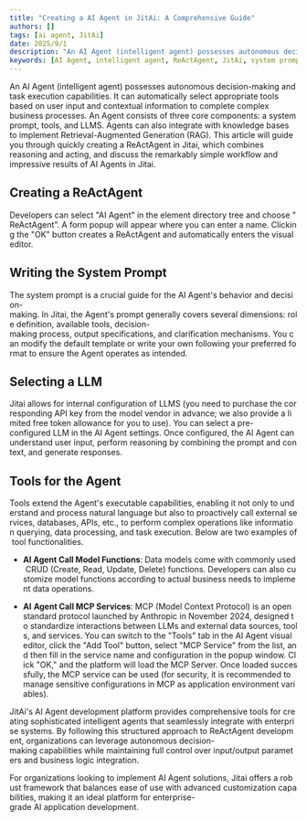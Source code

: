 ```yaml
---
title: "Creating a AI Agent in JitAi: A Comprehensive Guide"
authors: []
tags: [ai agent, JitAi]
date: 2025/9/1
description: "An AI Agent (intelligent agent) possesses autonomous decision-making and task execution capabilities. It can automatically select appropriate tools based on user input and contextual information to complete complex business processes."
keywords: [AI Agent, intelligent agent, ReActAgent, JitAi, system prompt, LLMS, large language models, MCP, Model Context Protocol, RAG, Retrieval-Augmented Generation, tools, CRUD, enterprise AI]
---
```


An AI Agent (intelligent agent) possesses autonomous decision-making and task execution capabilities. It can automatically select appropriate tools based on user input and contextual information to complete complex business processes. An Agent consists of three core components: a system prompt, tools, and LLMS. Agents can also integrate with knowledge bases to implement Retrieval-Augmented Generation (RAG). This article will guide you through quickly creating a ReActAgent in Jitai, which combines reasoning and acting, and discuss the remarkably simple workflow and impressive results of AI Agents in Jitai.
<!--truncate-->
## Creating a ReActAgent​

Developers can select "AI Agent" in the element directory tree and choose "ReActAgent". A form popup will appear where you can enter a name. Clicking the "OK" button creates a ReActAgent and automatically enters the visual editor.

## Writing the System Prompt​

The system prompt is a crucial guide for the AI Agent's behavior and decision-making. In Jitai, the Agent's prompt generally covers several dimensions: role definition, available tools, decision-making process, output specifications, and clarification mechanisms. You can modify the default template or write your own following your preferred format to ensure the Agent operates as intended.

## Selecting a LLM​

Jitai allows for internal configuration of LLMS (you need to purchase the corresponding API key from the model vendor in advance; we also provide a limited free token allowance for you to use). You can select a pre-configured LLM in the AI Agent settings. Once configured, the AI Agent can understand user input, perform reasoning by combining the prompt and context, and generate responses.

## Tools for the Agent​

Tools extend the Agent's executable capabilities, enabling it not only to understand and process natural language but also to proactively call external services, databases, APIs, etc., to perform complex operations like information querying, data processing, and task execution. Below are two examples of tool functionalities.

*   **AI Agent Call Model Functions**: Data models come with commonly used CRUD (Create, Read, Update, Delete) functions. Developers can also customize model functions according to actual business needs to implement data operations.
    
*   **AI** **Agent Call MCP Services**: MCP (Model Context Protocol) is an open standard protocol launched by Anthropic in November 2024, designed to standardize interactions between LLMs and external data sources, tools, and services. You can switch to the "Tools" tab in the AI Agent visual editor, click the "Add Tool" button, select "MCP Service" from the list, and then fill in the service name and configuration in the popup window. Click "OK," and the platform will load the MCP Server. Once loaded successfully, the MCP service can be used (for security, it is recommended to manage sensitive configurations in MCP as application environment variables).
    

JitAi's AI Agent development platform provides comprehensive tools for creating sophisticated intelligent agents that seamlessly integrate with enterprise systems. By following this structured approach to ReActAgent development, organizations can leverage autonomous decision-making capabilities while maintaining full control over input/output parameters and business logic integration.

For organizations looking to implement AI Agent solutions, Jitai offers a robust framework that balances ease of use with advanced customization capabilities, making it an ideal platform for enterprise-grade AI application development.